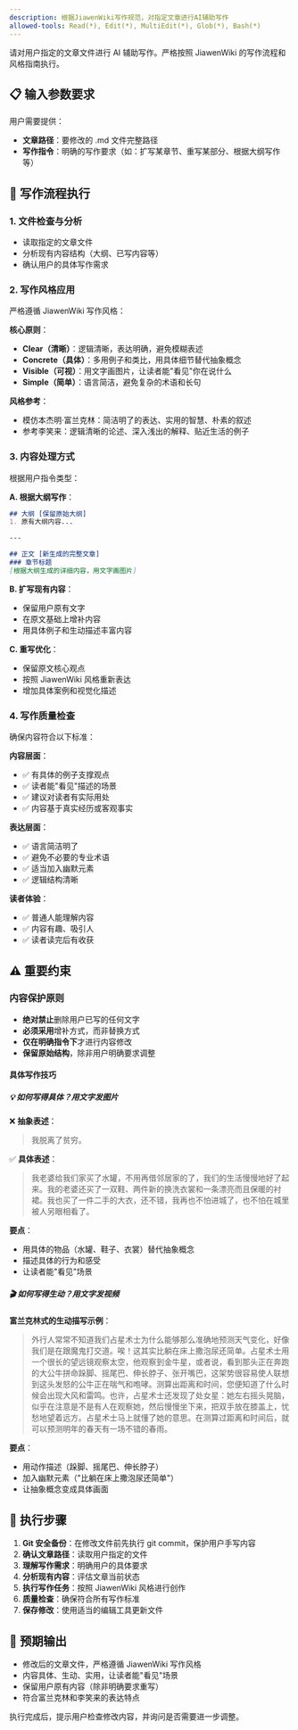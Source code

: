 ```yaml
---
description: 根据JiawenWiki写作规范，对指定文章进行AI辅助写作
allowed-tools: Read(*), Edit(*), MultiEdit(*), Glob(*), Bash(*)
---
```


请对用户指定的文章文件进行 AI 辅助写作。严格按照 JiawenWiki 的写作流程和风格指南执行。

## 📋 输入参数要求
用户需要提供：
- **文章路径**：要修改的 .md 文件完整路径
- **写作指令**：明确的写作要求（如：扩写某章节、重写某部分、根据大纲写作等）

## 🔄 写作流程执行

### 1. 文件检查与分析
- 读取指定的文章文件
- 分析现有内容结构（大纲、已写内容等）
- 确认用户的具体写作需求

### 2. 写作风格应用
严格遵循 JiawenWiki 写作风格：

**核心原则**：
- **Clear（清晰）**：逻辑清晰，表达明确，避免模糊表述
- **Concrete（具体）**：多用例子和类比，用具体细节替代抽象概念
- **Visible（可视）**：用文字画图片，让读者能"看见"你在说什么
- **Simple（简单）**：语言简洁，避免复杂的术语和长句

**风格参考**：
- 模仿本杰明·富兰克林：简洁明了的表达、实用的智慧、朴素的叙述
- 参考李笑来：逻辑清晰的论述、深入浅出的解释、贴近生活的例子

### 3. 内容处理方式

根据用户指令类型：

**A. 根据大纲写作**：
```markdown
## 大纲 [保留原始大纲]
1. 原有大纲内容...

---

## 正文 [新生成的完整文章]
### 章节标题
[根据大纲生成的详细内容，用文字画图片]
```

**B. 扩写现有内容**：
- 保留用户原有文字
- 在原文基础上增补内容
- 用具体例子和生动描述丰富内容

**C. 重写优化**：
- 保留原文核心观点
- 按照 JiawenWiki 风格重新表达
- 增加具体案例和视觉化描述

### 4. 写作质量检查

确保内容符合以下标准：

**内容层面**：
- ✅ 有具体的例子支撑观点
- ✅ 读者能"看见"描述的场景
- ✅ 建议对读者有实际用处
- ✅ 内容基于真实经历或客观事实

**表达层面**：
- ✅ 语言简洁明了
- ✅ 避免不必要的专业术语
- ✅ 适当加入幽默元素
- ✅ 逻辑结构清晰

**读者体验**：
- ✅ 普通人能理解内容
- ✅ 内容有趣、吸引人
- ✅ 读者读完后有收获

## ⚠️ 重要约束

### 内容保护原则
- **绝对禁止**删除用户已写的任何文字
- **必须采用**增补方式，而非替换方式
- **仅在明确指令下**才进行内容修改
- **保留原始结构**，除非用户明确要求调整

#### 具体写作技巧

##### 💡 如何写得具体？用文字发图片

❌ **抽象表述**：
> 我脱离了贫穷。

✅ **具体表述**：
> 我老婆给我们家买了水罐，不用再借邻居家的了，我们的生活慢慢地好了起来。我的老婆还买了一双鞋、两件新的换洗衣裳和一条漂亮而且保暖的衬裙。我也买了一件二手的大衣，还不错，我再也不怕进城了，也不怕在城里被人另眼相看了。

**要点**：
- 用具体的物品（水罐、鞋子、衣裳）替代抽象概念
- 描述具体的行为和感受
- 让读者能"看见"场景

##### 🎬 如何写得生动？用文字发视频

**富兰克林式的生动描写示例**：
> 外行人常常不知道我们占星术士为什么能够那么准确地预测天气变化，好像我们是在跟魔鬼打交道。唉！这其实比躺在床上撒泡尿还简单。占星术士用一个很长的望远镜观察太空，他观察到金牛星，或者说，看到那头正在奔跑的大公牛拼命跺脚、摇尾巴、伸长脖子、张开嘴巴，这架势很容易使人联想到这头发怒的公牛正在喘气和咆哮。测算出距离和时间，您便知道了什么时候会出现大风和雷鸣。也许，占星术士还发现了处女星：她左右摇头晃脑，似乎在注意是不是有人在观察她，然后慢慢坐下来，把双手放在膝盖上，忧愁地望着远方。占星术士马上就懂了她的意思。在测算过距离和时间后，就可以预测明年的春天有一场不错的春雨。

**要点**：
- 用动作描述（跺脚、摇尾巴、伸长脖子）
- 加入幽默元素（"比躺在床上撒泡尿还简单"）
- 让抽象概念变成具体画面

## 📝 执行步骤

1. **Git 安全备份**：在修改文件前先执行 git commit，保护用户手写内容
2. **确认文章路径**：读取用户指定的文件
3. **理解写作需求**：明确用户的具体要求
4. **分析现有内容**：评估文章当前状态
5. **执行写作任务**：按照 JiawenWiki 风格进行创作
6. **质量检查**：确保符合所有写作标准
7. **保存修改**：使用适当的编辑工具更新文件

## 🎯 预期输出

- 修改后的文章文件，严格遵循 JiawenWiki 写作风格
- 内容具体、生动、实用，让读者能"看见"场景
- 保留用户原有内容（除非明确要求重写）
- 符合富兰克林和李笑来的表达特点

执行完成后，提示用户检查修改内容，并询问是否需要进一步调整。